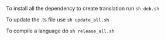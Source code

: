 To install all the dependency to create translation run `sh deb.sh`

To update the .ts file use  `sh update_all.sh`

To compile a language do `sh release_all.sh`
